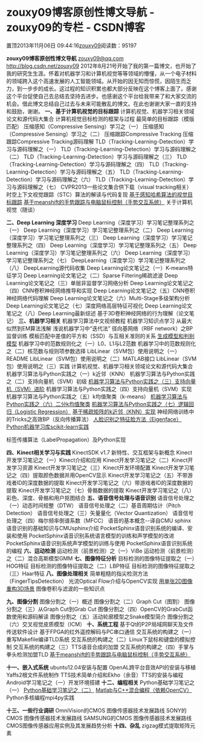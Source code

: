 
# zouxy09博客原创性博文导航 - zouxy09的专栏 - CSDN博客


置顶2013年11月06日 09:44:16[zouxy09](https://me.csdn.net/zouxy09)阅读数：95197



**zouxy09博客原创性博文导航**
zouxy09@qq.com
http://blog.csdn.net/zouxy09
2012年8月21号开始了我的第一篇博文，也开始了我的研究生生涯。怀着对机器学习和计算机视觉等等领域的懵懂，从一个电子材料的领域跨入这个高速发展的人工智能领域。从开始的因无知而惊慌，因陌生而乏力，到一步步的成长。这过程的知识积累也都大部分反映在这个博客上面了。感谢这个平台促使自己去总结去坚持去进步。也感谢这个平台给我带来了和大家交流的机会。借此博文总结自己过去与未来可能散乱的博文。在此也谢谢大家一直的支持和鼓励，谢谢。
**一、基于计算机视觉的目标跟踪**
计算机视觉、机器学习相关领域论文和源代码大集合
计算机视觉目标检测的框架与过程
最简单的目标跟踪（模版匹配）
压缩感知（Compressive Sensing）学习之（一）
压缩感知（Compressive Sensing）学习之（二）
压缩跟踪Compressive Tracking
压缩跟踪Compressive Tracking源码理解
TLD（Tracking-Learning-Detection）学习与源码理解之（一）
TLD（Tracking-Learning-Detection）学习与源码理解之（二）
TLD（Tracking-Learning-Detection）学习与源码理解之（三）
TLD（Tracking-Learning-Detection）学习与源码理解之（四）
TLD（Tracking-Learning-Detection）学习与源码理解之（五）
TLD（Tracking-Learning-Detection）学习与源码理解之（六）
TLD（Tracking-Learning-Detection）学习与源码理解之（七）
CVPR2013一些论文集合供下载（visual tracking相关）
时空上下文视觉跟踪（STC）算法的解读与代码复现
[基于感知哈希算法的视觉目标跟踪](http://blog.csdn.net/zouxy09/article/details/17471401)
[基于meanshift的手势跟踪与电脑鼠标控制（手势交互系统）](http://blog.csdn.net/zouxy09/article/details/17913745)
关于计算机视觉（随谈）

**二、Deep Learning 深度学习**
Deep Learning（深度学习）学习笔记整理系列之（一）
Deep Learning（深度学习）学习笔记整理系列之（二）
Deep Learning（深度学习）学习笔记整理系列之（三）
Deep Learning（深度学习）学习笔记整理系列之（四）
Deep Learning（深度学习）学习笔记整理系列之（五）
Deep Learning（深度学习）学习笔记整理系列之（六）
Deep Learning（深度学习）学习笔记整理系列之（七）
DeepLearning（深度学习）学习笔记整理系列之（八）
DeepLearning源代码收集
Deep Learning论文笔记之（一）K-means特征学习
Deep Learning论文笔记之（二）Sparse Filtering稀疏滤波
Deep Learning论文笔记之（三）单层非监督学习网络分析
Deep Learning论文笔记之（四）CNN卷积神经网络推导和实现
Deep Learning论文笔记之（五）CNN卷积神经网络代码理解
Deep Learning论文笔记之（六）Multi-Stage多级架构分析
Deep Learning论文笔记之（七）深度网络高层特征可视化
Deep Learning论文笔记之（八）Deep Learning最新综述
基于3D卷积神经网络的行为理解（论文笔记）
**三、机器学习相关**
机器学习算法中文视频教程
机器学习知识点学习
从最大似然到EM算法浅解
浅说机器学习中“迭代法”
径向基网络（RBF network）之BP监督训练
模板匹配中差值的平方和（SSD）与互相关准则的关系
[生成模型和判别模型](http://blog.csdn.net/zouxy09/article/details/8195017)
机器学习中的范数规则化之（一）L0、L1与L2范数
机器学习中的范数规则化之（二）核范数与规则项参数选择
LibLinear（SVM包）使用说明之（一）README
LibLinear（SVM包）使用说明之（二）MATLAB接口
LibLinear（SVM包）使用说明之（三）实践
计算机视觉、机器学习相关领域论文和源代码大集合
机器学习算法与Python实践之（一）k近邻（KNN）
机器学习算法与Python实践之（二）支持向量机（SVM）初级
[机器学习算法与Python实践之（三）支持向量机（SVM）进阶](http://blog.csdn.net/zouxy09/article/details/17291805)
机器学习算法与Python实践之（四）支持向量机（SVM）实现
机器学习算法与Python实践之（五）k均值聚类（k-means）
[机器学习算法与Python实践之（六）二分k均值聚类](http://blog.csdn.net/zouxy09/article/details/17590137)
[机器学习算法与Python实践之（七）逻辑回归（Logistic Regression）](http://blog.csdn.net/zouxy09/article/details/20319673)
[基于稀疏矩阵的k近邻（KNN）实现](http://blog.csdn.net/zouxy09/article/details/42297625)
神经网络训练中的Tricks之高效BP（反向传播算法）
[人脸识别之特征脸方法（Eigenface）](http://blog.csdn.net/zouxy09/article/details/45276053)
[Python机器学习库scikit-learn实践](http://blog.csdn.net/zouxy09/article/details/48903179)

标签传播算法（LabelPropagation）及Python实现

**四、Kinect相关学习与实践**
KinectSDK v1.7 新特性、交互框架与新概念
Kinect开发学习笔记之（一）Kinect介绍和应用
Kinect开发学习笔记之（二）Kinect开发学习资源
Kinect开发学习笔记之（三）Kinect开发环境配置
Kinect开发学习笔记之（四）提取颜色数据并用OpenCV显示
Kinect开发学习笔记之（五）不带游戏者ID的深度数据的提取
Kinect开发学习笔记之（六）带游戏者ID的深度数据的提取
Kinect开发学习笔记之（七）骨骼数据的提取
Kinect开发学习笔记之（八）彩色、深度、骨骼和用户抠图结合
**五、语音信号处理与语音识别**
语音信号处理之（一）动态时间规整（DTW）
语音信号处理之（二）基音周期估计（Pitch Detection）
语音信号处理之（三）矢量量化（Vector Quantization）
语音信号处理之（四）梅尔频率倒谱系数（MFCC）
语音的基本概念--译自CMU sphinx
语音识别的基础知识与CMUsphinx介绍
PocketSphinx语音识别系统的编译、安装和使用
PocketSphinx语音识别系统语言模型的训练和声学模型的改进
PocketSphinx语音识别系统声学模型的训练与使用
PocketSphinx语音识别系统的编程
**六、运动检测**
运动检测（前景检测）之（一）ViBe
运动检测（前景检测）之（二）混合高斯模型GMM
**七、图像特征分析**
目标检测的图像特征提取之（一）HOG特征
目标检测的图像特征提取之（二）LBP特征
目标检测的图像特征提取之（三）Haar特征
**八、图像处理相关**
简单粗糙的指尖检测方法（FingerTipsDetection）
光流Optical Flow介绍与OpenCV实现
[用单张2D图像重构3D场景](http://blog.csdn.net/zouxy09/article/details/8083553)
图像卷积与滤波的一些知识点

**九、图像分割**
图像分割之（一）概述
图像分割之（二）Graph Cut（图割）
图像分割之（三）从Graph Cut到Grab Cut
图像分割之（四）OpenCV的GrabCut函数使用和源码解读
图像分割之（五）活动轮廓模型之Snake模型简介
图像分割之（六）交叉视觉皮质模型（ICM）
**十、系统工程**
基于Qt的P2P局域网聊天及文件传送软件设计
基于FPGA的红外遥控解码与PC串口通信
交互系统的构建之（一）重写Makefile编译TLD系统
交互系统的构建之（二）Linux下鼠标和键盘的模拟控制
交互系统的构建之（三）TTS语音合成的加盟
交互系统的构建之（四）手掌与拳头检测加盟TLD
[基于meanshift的手势跟踪与电脑鼠标控制（手势交互系统）](http://blog.csdn.net/zouxy09/article/details/17913745)

**十一、嵌入式系统**
ubuntu12.04安装与配置
OpenAL跨平台音效API的安装与移植
Yaffs2根文件系统制作
TTS技术简单介绍和Ekho（余音）TTS的安装与编程
Android学习笔记之（一）开发环境搭建
**十二、编程相关**
Python基础学习笔记之（一）
[Python基础学习笔记之（二）](http://blog.csdn.net/zouxy09/article/details/16920661)
[Matlab与C++混合编程（依赖OpenCV）](http://blog.csdn.net/zouxy09/article/details/20553007)
Python多核编程mpi4py实践

**十三、一些行业调研**
OmniVision的CMOS 图像传感器技术发展路线
SONY的CMOS 图像传感器技术发展路线
SAMSUNG的CMOS 图像传感器技术发展路线
CMOS图像传感器应用实例及其发展趋势分析
**十四、杂乱**
zigzag模式提取矩阵元素


